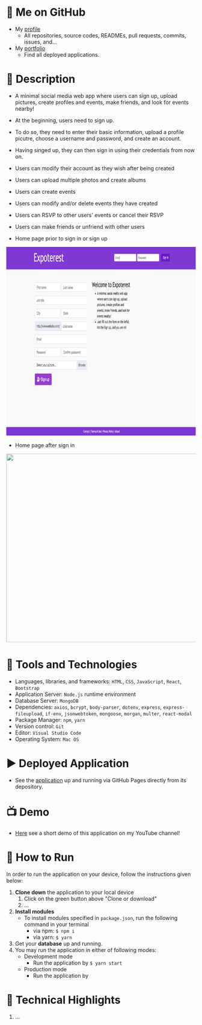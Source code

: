# :link: Me on GitHub
* My [profile](https://github.com/Arsalan-Sadri)
  * All repositories, source codes, READMEs, pull requests, commits, issues, and...
* My [portfolio](https://Arsalan-Sadri.github.io)
  * Find all deployed applications. 

# :page_with_curl: Description
* A minimal social media web app where users can sign up, upload pictures, create profiles and events, make friends, and look for events nearby!
* At the beginning, users need to sign up. 
* To do so, they need to enter their basic information, upload a profile picutre, choose a username and password, and create an account.
* Having singed up, they can then sign in using their credentials from now on. 
* Users can modify their account as they wish after being created  
* Users can upload multiple photos and create albums 
* Users can create events
* Users can modify and/or delete events they have created
* Users can RSVP to other users' events or cancel their RSVP
* Users can make friends or unfriend with other users 

* Home page prior to sign in or sign up
<img src="Docs/Images/signin_page.png" width="800" height="500">

* Home page after sign in
<img src="Docs/Images/home_page.png" width="600" height="500">


# :nut_and_bolt: Tools and Technologies
* Languages, libraries, and frameworks: `HTML`, `CSS`, `JavaScript`, `React`, `Bootstrap`
* Application Server: `Node.js` runtime environment
* Database Server: `MongoDB`
* Dependencies: `axios`, `bcrypt`, `body-parser`, `dotenv`, `express`, `express-fileupload`, `if-env`, `jsonwebtoken`, `mongoose`, `morgan`, `multer`, `react-modal`
* Package Manager: `npm`, `yarn`
* Version control: `Git`
* Editor: `Visual Studio Code`
* Operating System: `Mac OS`

# :arrow_forward: Deployed Application
* See the [application]() up and running via GitHub Pages directly from its depository.


# :tv: Demo
* [Here]() see a short demo of this application on my YouTube channel!

# :wrench: How to Run
In order to run the application on your device, follow the instructions given below:
1. **Clone down** the application to your local device
   1. Click on the green button above "Clone or download"
   2. ...
2. **Install modules** 
   * To install modules specified in `package.json`, run the following command in your terminal
      * via npm: `$ npm i`
      * via yarn: `$ yarn`
3. Get your **database** up and running.
4. You may run the application in either of following modes:
   * Development mode
     * Run the application by `$ yarn start`
   * Production mode
     * Run the application by  

# :key: Technical Highlights
1. ...